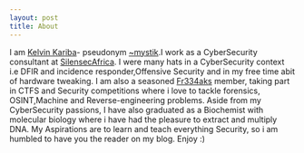 ```yaml
---
layout: post
title: About
---
```


I am [Kelvin Kariba](https://www.linkedin.com/in/kelvin-karibah/)- pseudonym [~mystik](https://twitter.com/Mystik_kev).I work as a CyberSecurity consultant at [SilensecAfrica](https://www.linkedin.com/company/silensec-group/mycompany/). I were many hats in a CyberSecurity context i.e DFIR and incidence responder,Offensive Security and in my free time abit of hardware tweaking. I am also a seasoned [Fr334aks](https://twitter.com/fr334aks) member, taking part in CTFS and Security competitions where i love to tackle forensics, OSINT,Machine and Reverse-engineering problems. Aside from my CyberSecurity passions, I have also graduated as a Biochemist with molecular biology where i have had the pleasure to extract and multiply DNA. My Aspirations are to learn and teach everything Security, so i am humbled to have you the reader on my blog.
Enjoy :)

